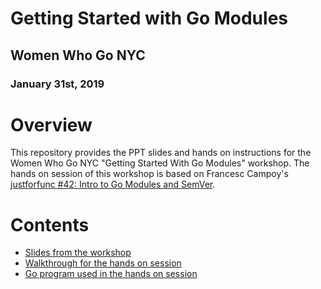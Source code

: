 # Getting Started with Go Modules
## Women Who Go NYC
### January 31st, 2019

# Overview
This repository provides the PPT slides and hands on instructions for the Women Who Go NYC "Getting Started With Go Modules" workshop. The hands on session of this workshop is based on Francesc Campoy's [justforfunc #42: Intro to Go Modules and SemVer](https://youtu.be/aeF3l-zmPsY).

# Contents
* [Slides from the workshop](Getting-Started-with-Go-Modules.pdf)
* [Walkthrough for the hands on session](INSTRUCTIONS.md)
* [Go program used in the hands on session](main.go)